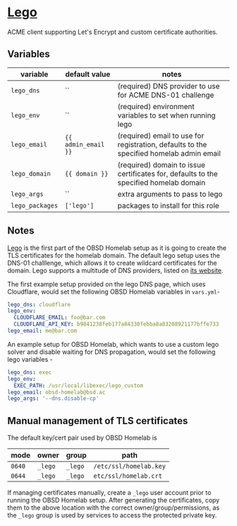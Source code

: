 # [Lego](https://go-acme.github.io/lego/)

ACME client supporting Let's Encrypt and custom certificate authorities.

## Variables

| variable        | default value       | notes                                                                                   |
|-----------------|---------------------|-----------------------------------------------------------------------------------------|
| `lego_dns`      | ``                  | (required) DNS provider to use for ACME DNS-01 challenge                                |
| `lego_env`      | ``                  | (required) environment variables to set when running lego                               |
| `lego_email`    | `{{ admin_email }}` | (required) email to use for registration, defaults to the specified homelab admin email |
| `lego_domain`   | `{{ domain }}`      | (required) domain to issue certificates for, defaults to the specified homelab domain   |
| `lego_args`     | ``                  | extra arguments to pass to lego                                                         |
| `lego_packages` | `['lego']`          | packages to install for this role                                                       |

## Notes

[Lego](https://go-acme.github.io/lego/) is the first part of the OBSD Homelab setup as it is going to create the TLS certificates for the homelab domain. The default lego setup uses the DNS-01 challlenge, which allows it to create wildcard certificates for the domain. Lego supports a multitude of DNS providers, listed on [its website](https://go-acme.github.io/lego/dns/).

The first example setup provided on the lego DNS page, which uses Cloudflare, would set the following OBSD Homelab variables in `vars.yml`-

```yml
lego_dns: cloudflare
lego_env:
  CLOUDFLARE_EMAIL: foo@bar.com
  CLOUDFLARE_API_KEY: b9841238feb177a84330febba8a83208921177bffe733
lego_email: me@bar.com
```

An example setup for OBSD Homelab, which wants to use a custom lego solver and disable waiting for DNS propagation, would set the following lego variables -

```yml
lego_dns: exec
lego_env:
  EXEC_PATH: /usr/local/libexec/lego_custom
lego_email: obsd-homelab@bsd.ac
lego_args: '--dns.disable-cp'
```

## Manual management of TLS certificates

The default key/cert pair used by OBSD Homelab is

| mode   | owner   | group   | path                   |
|--------|---------|---------|------------------------|
| `0640` | `_lego` | `_lego` | `/etc/ssl/homelab.key` |
| `0644` | `_lego` | `_lego` | `etc/ssl/homelab.crt`  |

If managing certificates manually, create a `_lego` user account prior to running the OBSD Homelab setup. After generating the certificates, copy them to the above location with the correct owner/group/permissions, as the `_lego` group is used by services to access the protected private key.
